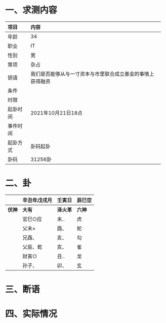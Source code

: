 # 一、求测内容
|项目|内容|
|:-|:-|
|年龄|34|
|职业|IT|
|性别|男|
|策项|杂占|
|钥语|我们是否能够从与一寸资本与市里联合成立基金的事情上获得融资|
|条件||
|时限||
|起卦时间|2021年10月21日18点|
|事件时间||
|起卦方式|卦码起卦|
|卦码|31256卦|

# 二、卦
||辛丑年戊戌月|壬寅日|辰巳空|
|:-|:-|:-|:-|
|**伏神**|**大有**|**泽火革**|**六神**|
||官巳○应|未..|虎|
||父未×|酉、|蛇|
||兄酉、|亥、|勾|
||父辰、乾|亥、|雀|
||财寅○|丑..|龙|
||孙子、|卯、|玄|


# 三、断语

# 四、实际情况